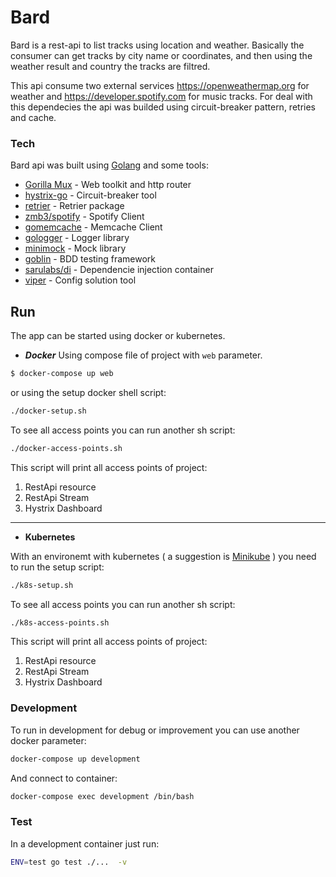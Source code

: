 # Bard

Bard is a rest-api to list tracks using location and weather.
Basically the consumer can get tracks by city name or coordinates, and then using the weather result and country the tracks are filtred.

This api consume two external services https://openweathermap.org for weather and  https://developer.spotify.com for music tracks. For deal with this dependecies the api was builded using circuit-breaker pattern, retries and cache.

### Tech

Bard api was built using [Golang](https://golang.org/) and some tools:
* [Gorilla Mux](http://www.gorillatoolkit.org/pkg/mux) - Web toolkit and http router
 * [hystrix-go](https://github.com/afex/hystrix-go) - Circuit-breaker tool
 * [retrier](https://godoc.org/gopkg.in/eapache/go-resiliency.v1/retrier) - Retrier package
 * [zmb3/spotify](https://github.com/zmb3/spotify) - Spotify Client
 * [gomemcache](https://github.com/bradfitz/gomemcache) - Memcache Client
 * [gologger](https://github.com/sadlil/gologger) - Logger library
 * [minimock](https://github.com/gojuno/minimock) - Mock library
 * [goblin](https://github.com/franela/goblin) - BDD testing framework
 * [sarulabs/di](https://github.com/sarulabs/di) - Dependencie injection container
 * [viper](https://github.com/spf13/viper) - Config solution tool


## Run

The app can be started using docker or kubernetes.

* ***Docker***
Using compose file of project with `web` parameter.

```sh
$ docker-compose up web
```
or using the setup docker shell script:

```sh
./docker-setup.sh
```
To see all access points you can run another sh script:
```sh
./docker-access-points.sh
```
This script will print all access points of project:
1. RestApi resource
2. RestApi Stream
3. Hystrix Dashboard
---
* **Kubernetes**

With an environemt with kubernetes ( a suggestion is [Minikube](https://github.com/kubernetes/minikube) ) you need to run the setup script:
```sh
./k8s-setup.sh
```
To see all access points you can run another sh script:
```sh
./k8s-access-points.sh
```
This script will print all access points of project:
1. RestApi resource
2. RestApi Stream
3. Hystrix Dashboard


### Development

To run in development for debug or improvement you can use another docker parameter:
```sh
docker-compose up development
```
And connect to container:
```sh
docker-compose exec development /bin/bash
```

### Test

In a development container just run:

```sh
ENV=test go test ./...  -v
```
